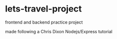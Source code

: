 # lets-travel-project
frontend and backend practice project

made following a Chris Dixon Nodejs/Express tutorial
